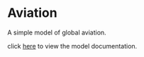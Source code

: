 # Aviation

A simple model of global aviation.

click [here](./aviation.md) to view the model documentation.